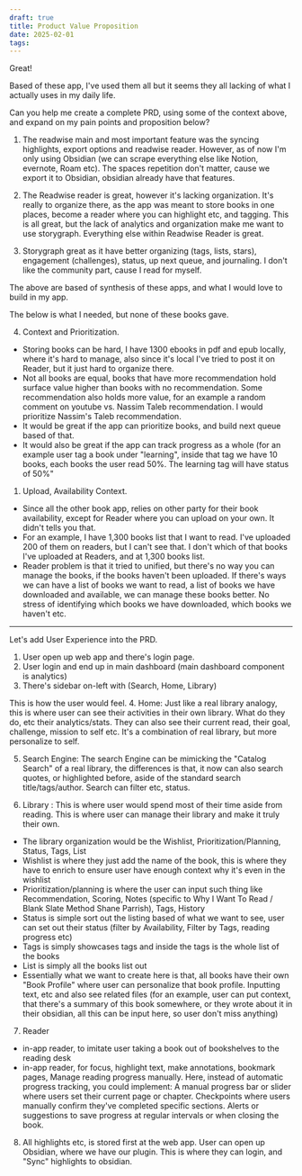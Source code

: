 ```yaml
---
draft: true
title: Product Value Proposition
date: 2025-02-01
tags:
---
```

Great!

Based of these app, I've used them all but it seems they all lacking of what I actually uses in my daily life. 

Can you help me create a complete PRD, using some of the context above, and expand on my pain points and proposition below?

1. The readwise main and most important feature was the syncing highlights, export options and readwise reader. However, as of now I'm only using Obsidian (we can scrape everything else like Notion, evernote, Roam etc). The spaces repetition don't matter, cause we export it to Obsidian, obsidian already have that features.

2. The Readwise reader is great, however it's lacking organization. It's really to organize there, as the app was meant to store books in one places, become a reader where you can highlight etc, and tagging. This is all great, but the lack of analytics and organization make me want to use storygraph. Everything else within Readwise Reader is great.

3. Storygraph great as it have better organizing (tags, lists, stars), engagement (challenges), status, up next queue, and journaling. I don't like the community part, cause I read for myself.

The above are based of synthesis of these apps, and what I would love to build in my app.

The below is what I needed, but none of these books gave.

4. Context and Prioritization.
- Storing books can be hard, I have 1300 ebooks in pdf and epub locally, where it's hard to manage, also since it's local I've tried to post it on Reader, but it just hard to organize there. 
- Not all books are equal, books that have more recommendation hold surface value higher than books with no recommendation. Some recommendation also holds more value, for an example a random comment on youtube vs. Nassim Taleb recommendation. I would prioritize Nassim's Taleb recommendation. 
- It would be great if the app can prioritize books, and build next queue based of that. 
- It would also be great if the app can track progress as a whole (for an example user tag a book under "learning", inside that tag we have 10 books, each books the user read 50%. The learning tag will have status of 50%"

1. Upload, Availability Context.
- Since all the other book app, relies on other party for their book availability, except for Reader where you can upload on your own. It didn't tells you that. 
- For an example, I have 1,300 books list that I want to read. I've uploaded 200 of them on readers, but I can't see that. I don't which of that books I've uploaded at Readers, and at 1,300 books list. 
- Reader problem is that it tried to unified, but there's no way you can manage the books, if the books haven't been uploaded. If there's ways we can have a list of books we want to read, a list of books we have downloaded and available, we can manage these books better. No stress of identifying which books we have downloaded, which books we haven't etc.

-----
Let's add User Experience into the PRD.

1. User open up web app and there's login page.
2. User login and end up in main dashboard (main dashboard component is analytics)
3. There's sidebar on-left with (Search, Home, Library)

This is how the user would feel. 
4. Home: Just like a real library analogy, this is where user can see their activities in their own library. What do they do, etc their analytics/stats. They can also see their current read, their goal, challenge, mission to self etc. It's a combination of real library, but more personalize to self.

5. Search Engine: The search Engine can be mimicking the "Catalog Search" of a real library, the differences is that, it now can also search quotes, or highlighted before, aside of the standard search title/tags/author. Search can filter etc, status. 

6. Library : This is where user would spend most of their time aside from reading. This is where user can manage their library and make it truly their own. 
- The library organization would be the Wishlist, Prioritization/Planning, Status, Tags, List
- Wishlist is where they just add the name of the book, this is where they have to enrich to ensure user have enough context why it's even in the wishlist
- Prioritization/planning is where the user can input such thing like Recommendation, Scoring, Notes (specific to Why I Want To Read / Blank Slate Method Shane Parrish), Tags, History
- Status is simple sort out the listing based of what we want to see, user can set out their status (filter by Availability, Filter by Tags, reading progress etc)
- Tags is simply showcases tags and inside the tags is the whole list of the books
- List is simply all the books list out
- Essentially what we want to create here is that, all books have their own "Book Profile" where user can personalize that book profile. Inputting text, etc and also see related files (for an example, user can put context, that there's a summary of this book somewhere, or they wrote about it in their obsidian, all this can be input here, so user don't miss anything) 

7. Reader 
- in-app reader, to imitate user taking a book out of bookshelves to the reading desk
- in-app reader, for focus, highlight text, make annotations, bookmark pages, Manage reading progress manually. Here, instead of automatic progress tracking, you could implement:
A manual progress bar or slider where users set their current page or chapter.
Checkpoints where users manually confirm they've completed specific sections.
Alerts or suggestions to save progress at regular intervals or when closing the book.

8. All highlights etc, is stored first at the web app. User can open up Obsidian, where we have our plugin. This is where they can login, and "Sync" highlights to obsidian. 




